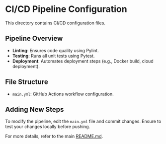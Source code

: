 # CI/CD Pipeline Configuration

This directory contains CI/CD configuration files.

## Pipeline Overview
- **Linting**: Ensures code quality using Pylint.
- **Testing**: Runs all unit tests using Pytest.
- **Deployment**: Automates deployment steps (e.g., Docker build, cloud deployment).

## File Structure
- `main.yml`: GitHub Actions workflow configuration.

## Adding New Steps
To modify the pipeline, edit the `main.yml` file and commit changes. Ensure to test your changes locally before pushing.

For more details, refer to the main [README.md](../README.md).
